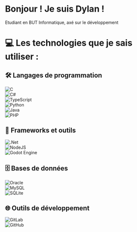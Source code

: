 # Bonjour ! Je suis Dylan !
Etudiant en BUT Informatique, axé sur le développement

# 💻 Les technologies que je sais utiliser :

## 🛠️ Langages de programmation
![C](https://img.shields.io/badge/c-%2300599C.svg?style=for-the-badge&logo=c&logoColor=white)  
![C#](https://img.shields.io/badge/c%23-%23239120.svg?style=for-the-badge&logo=csharp&logoColor=white)  
![TypeScript](https://img.shields.io/badge/typescript-%23007ACC.svg?style=for-the-badge&logo=typescript&logoColor=white)  
![Python](https://img.shields.io/badge/python-3670A0?style=for-the-badge&logo=python&logoColor=ffdd54)  
![Java](https://img.shields.io/badge/java-%23ED8B00.svg?style=for-the-badge&logo=openjdk&logoColor=white)  
![PHP](https://img.shields.io/badge/php-%23777BB4.svg?style=for-the-badge&logo=php&logoColor=white)  

## 🧰 Frameworks et outils
![.Net](https://img.shields.io/badge/.NET-5C2D91?style=for-the-badge&logo=.net&logoColor=white)  
![NodeJS](https://img.shields.io/badge/node.js-6DA55F?style=for-the-badge&logo=node.js&logoColor=white)  
![Godot Engine](https://img.shields.io/badge/GODOT-%23FFFFFF.svg?style=for-the-badge&logo=godot-engine)  

## 🗄️ Bases de données
![Oracle](https://img.shields.io/badge/Oracle-F80000?style=for-the-badge&logo=oracle&logoColor=white)  
![MySQL](https://img.shields.io/badge/mysql-4479A1.svg?style=for-the-badge&logo=mysql&logoColor=white)  
![SQLite](https://img.shields.io/badge/sqlite-%2307405e.svg?style=for-the-badge&logo=sqlite&logoColor=white)  

## 🌐 Outils de développement
![GitLab](https://img.shields.io/badge/gitlab-%23181717.svg?style=for-the-badge&logo=gitlab&logoColor=white)  
![GitHub](https://img.shields.io/badge/github-%23121011.svg?style=for-the-badge&logo=github&logoColor=white)  


<!---

# 📊 GitHub Stats:
![](https://github-readme-stats.vercel.app/api?username=DLR-Coding&theme=dark&hide_border=false&include_all_commits=false&count_private=true)<br/>
![](https://nirzak-streak-stats.vercel.app/?user=DLR-Coding&theme=dark&hide_border=false)<br/>
![](https://github-readme-stats.vercel.app/api/top-langs/?username=DLR-Coding&theme=dark&hide_border=false&include_all_commits=false&count_private=true&layout=compact)

DLR-coding/DLR-coding is a ✨ special ✨ repository because its `README.md` (this file) appears on your GitHub profile.
You can click the Preview link to take a look at your changes.
--->
